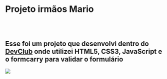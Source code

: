 <h1>Projeto irmãos Mario</h1>
<br>
<br>
<h2>Esse foi um projeto que desenvolvi dentro do <a href="https://rodolfomori.com.br/devclub/">DevClub</a> onde utilizei HTML5, CSS3, JavaScript e o formcarry para validar o formulário </h2>

<img src="https://github.com/LuuizPaes/projeto-mario/blob/main/img/Brown%20Modern%20Visit%20Our%20Website%20Video%20Instagram%20Post.png?raw=true"/>
